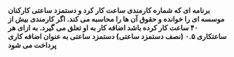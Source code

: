 ### برنامه ای که شماره کارمندی ساعت کار کرد و دستمزد ساعتی کارکنان موسسه ای را خوانده و حقوق آن ها را محاسبه می کند. اگر کارمندی بیش از ۴۰ ساعت کار کرده باشد اضافه کار به او تعلق می گیرد. به ازای هر ساعتکاری  ۰.۵ (نصف دستمزد ساعتی) دستمزد ساعتی به عنوان اضافه کاری پرداخت می شود